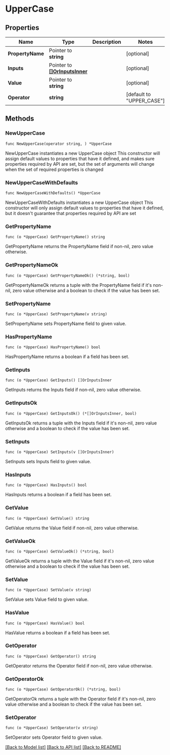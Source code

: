 # UpperCase

## Properties

Name | Type | Description | Notes
------------ | ------------- | ------------- | -------------
**PropertyName** | Pointer to **string** |  | [optional] 
**Inputs** | Pointer to [**[]OrInputsInner**](OrInputsInner.md) |  | [optional] 
**Value** | Pointer to **string** |  | [optional] 
**Operator** | **string** |  | [default to "UPPER_CASE"]

## Methods

### NewUpperCase

`func NewUpperCase(operator string, ) *UpperCase`

NewUpperCase instantiates a new UpperCase object
This constructor will assign default values to properties that have it defined,
and makes sure properties required by API are set, but the set of arguments
will change when the set of required properties is changed

### NewUpperCaseWithDefaults

`func NewUpperCaseWithDefaults() *UpperCase`

NewUpperCaseWithDefaults instantiates a new UpperCase object
This constructor will only assign default values to properties that have it defined,
but it doesn't guarantee that properties required by API are set

### GetPropertyName

`func (o *UpperCase) GetPropertyName() string`

GetPropertyName returns the PropertyName field if non-nil, zero value otherwise.

### GetPropertyNameOk

`func (o *UpperCase) GetPropertyNameOk() (*string, bool)`

GetPropertyNameOk returns a tuple with the PropertyName field if it's non-nil, zero value otherwise
and a boolean to check if the value has been set.

### SetPropertyName

`func (o *UpperCase) SetPropertyName(v string)`

SetPropertyName sets PropertyName field to given value.

### HasPropertyName

`func (o *UpperCase) HasPropertyName() bool`

HasPropertyName returns a boolean if a field has been set.

### GetInputs

`func (o *UpperCase) GetInputs() []OrInputsInner`

GetInputs returns the Inputs field if non-nil, zero value otherwise.

### GetInputsOk

`func (o *UpperCase) GetInputsOk() (*[]OrInputsInner, bool)`

GetInputsOk returns a tuple with the Inputs field if it's non-nil, zero value otherwise
and a boolean to check if the value has been set.

### SetInputs

`func (o *UpperCase) SetInputs(v []OrInputsInner)`

SetInputs sets Inputs field to given value.

### HasInputs

`func (o *UpperCase) HasInputs() bool`

HasInputs returns a boolean if a field has been set.

### GetValue

`func (o *UpperCase) GetValue() string`

GetValue returns the Value field if non-nil, zero value otherwise.

### GetValueOk

`func (o *UpperCase) GetValueOk() (*string, bool)`

GetValueOk returns a tuple with the Value field if it's non-nil, zero value otherwise
and a boolean to check if the value has been set.

### SetValue

`func (o *UpperCase) SetValue(v string)`

SetValue sets Value field to given value.

### HasValue

`func (o *UpperCase) HasValue() bool`

HasValue returns a boolean if a field has been set.

### GetOperator

`func (o *UpperCase) GetOperator() string`

GetOperator returns the Operator field if non-nil, zero value otherwise.

### GetOperatorOk

`func (o *UpperCase) GetOperatorOk() (*string, bool)`

GetOperatorOk returns a tuple with the Operator field if it's non-nil, zero value otherwise
and a boolean to check if the value has been set.

### SetOperator

`func (o *UpperCase) SetOperator(v string)`

SetOperator sets Operator field to given value.



[[Back to Model list]](../README.md#documentation-for-models) [[Back to API list]](../README.md#documentation-for-api-endpoints) [[Back to README]](../README.md)


